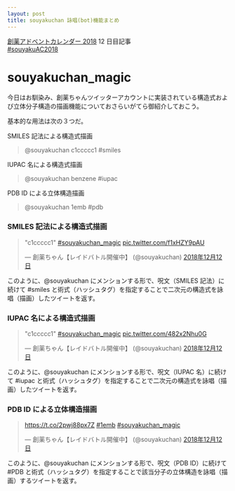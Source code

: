 ```yaml
---
layout: post
title: souyakuchan 詠唱(bot)機能まとめ
---
```


[創薬アドベントカレンダー 2018](https://adventar.org/calendars/3041) 12 日目記事  
[#souyakuAC2018](https://twitter.com/search?q=%23souyakuAC2018)  
  
# souyakuchan_magic
今日はお馴染み、創薬ちゃんツイッターアカウントに実装されている構造式および立体分子構造の描画機能についておさらいがてら御紹介しておこう。  
  
基本的な用法は次の３つだ。  
  
SMILES 記法による構造式描画  
> @souyakuchan c1ccccc1 #smiles
  
IUPAC 名による構造式描画
> @souyakuchan benzene #iupac
  
PDB ID による立体構造描画
> @souyakuchan 1emb #pdb

### SMILES 記法による構造式描画

<blockquote class="twitter-tweet" data-lang="ja"><p lang="und" dir="ltr">&quot;c1ccccc1&quot; <a href="https://twitter.com/hashtag/souyakuchan_magic?src=hash&amp;ref_src=twsrc%5Etfw">#souyakuchan_magic</a> <a href="https://t.co/f1xHZY9pAU">pic.twitter.com/f1xHZY9pAU</a></p>&mdash; 創薬ちゃん【レイドバトル開催中】 (@souyakuchan) <a href="https://twitter.com/souyakuchan/status/1072856947441848320?ref_src=twsrc%5Etfw">2018年12月12日</a></blockquote>
<script async src="https://platform.twitter.com/widgets.js" charset="utf-8"></script>  
  
このように、@souyakuchan にメンションする形で、呪文（SMILES 記法）に続けて #smiles と術式（ハッシュタグ）を指定することで二次元の構造式を詠唱（描画）したツイートを返す。  



### IUPAC 名による構造式描画

<blockquote class="twitter-tweet" data-lang="ja"><p lang="und" dir="ltr">&quot;c1ccccc1&quot; <a href="https://twitter.com/hashtag/souyakuchan_magic?src=hash&amp;ref_src=twsrc%5Etfw">#souyakuchan_magic</a> <a href="https://t.co/482x2Nhu0G">pic.twitter.com/482x2Nhu0G</a></p>&mdash; 創薬ちゃん【レイドバトル開催中】 (@souyakuchan) <a href="https://twitter.com/souyakuchan/status/1072857499785723904?ref_src=twsrc%5Etfw">2018年12月12日</a></blockquote>
<script async src="https://platform.twitter.com/widgets.js" charset="utf-8"></script>  
  
このように、@souyakuchan にメンションする形で、呪文（IUPAC 名）に続けて #iupac と術式（ハッシュタグ）を指定することで二次元の構造式を詠唱（描画）したツイートを返す。  


### PDB ID による立体構造描画

<blockquote class="twitter-tweet" data-lang="ja"><p lang="und" dir="ltr"><a href="https://t.co/2pwj88px7Z">https://t.co/2pwj88px7Z</a> <a href="https://twitter.com/hashtag/1emb?src=hash&amp;ref_src=twsrc%5Etfw">#1emb</a> <a href="https://twitter.com/hashtag/souyakuchan_magic?src=hash&amp;ref_src=twsrc%5Etfw">#souyakuchan_magic</a></p>&mdash; 創薬ちゃん【レイドバトル開催中】 (@souyakuchan) <a href="https://twitter.com/souyakuchan/status/1072858311526137856?ref_src=twsrc%5Etfw">2018年12月12日</a></blockquote>
<script async src="https://platform.twitter.com/widgets.js" charset="utf-8"></script>  
  
このように、@souyakuchan にメンションする形で、呪文（PDB ID）に続けて #PDB と術式（ハッシュタグ）を指定することで該当分子の立体構造を詠唱（描画）するツイートを返す。  

